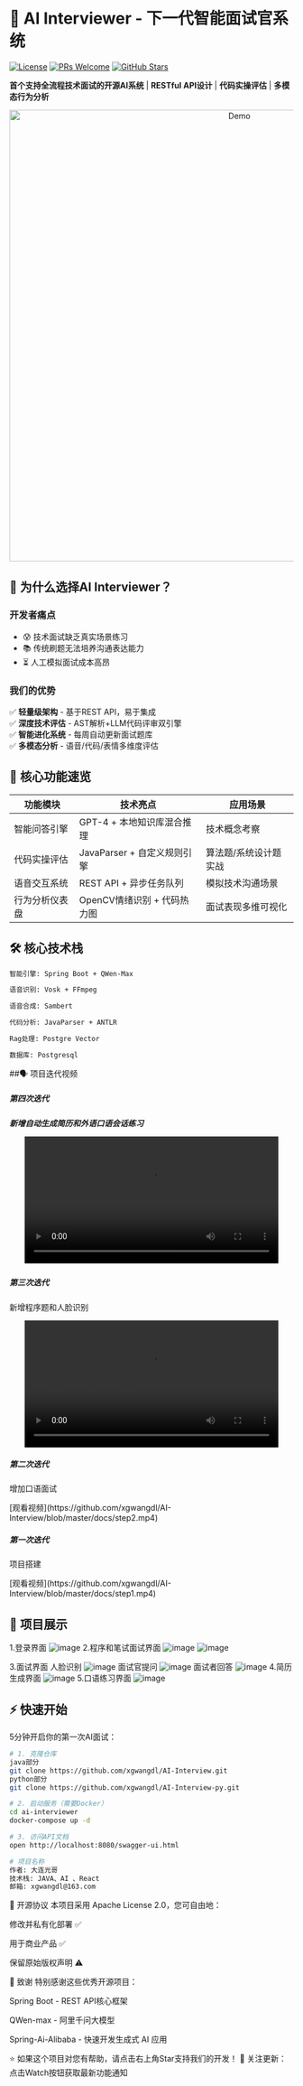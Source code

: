 # 🤖 AI Interviewer - 下一代智能面试官系统

[![License](https://img.shields.io/badge/License-Apache%202.0-blue.svg)](https://opensource.org/licenses/Apache-2.0)
[![PRs Welcome](https://img.shields.io/badge/PRs-welcome-brightgreen.svg)](https://makeapullrequest.com)
[![GitHub Stars](https://img.shields.io/github/stars/yourname/ai-interviewer?style=social)](https://github.com/yourname/ai-interviewer)

**首个支持全流程技术面试的开源AI系统** | **RESTful API设计** | **代码实操评估** | **多模态行为分析**

<p align="center">
  <img src="docs/demo.gif" alt="Demo" width="800">
</p>

## 🌟 为什么选择AI Interviewer？

### 开发者痛点
- 😰 技术面试缺乏真实场景练习
- 📚 传统刷题无法培养沟通表达能力
- ⏳ 人工模拟面试成本高昂

### 我们的优势
✅ **轻量级架构** - 基于REST API，易于集成  
✅ **深度技术评估** - AST解析+LLM代码评审双引擎  
✅ **智能进化系统** - 每周自动更新面试题库  
✅ **多模态分析** - 语音/代码/表情多维度评估

## 🚀 核心功能速览

| 功能模块         | 技术亮点                          | 应用场景                   |
|------------------|-----------------------------------|---------------------------|
| 智能问答引擎     | GPT-4 + 本地知识库混合推理        | 技术概念考察               |
| 代码实操评估     | JavaParser + 自定义规则引擎       | 算法题/系统设计题实战      |
| 语音交互系统     | REST API + 异步任务队列           | 模拟技术沟通场景           |
| 行为分析仪表盘   | OpenCV情绪识别 + 代码热力图       | 面试表现多维可视化         |

## 🛠️ 核心技术栈
```bash
智能引擎: Spring Boot + QWen-Max

语音识别: Vosk + FFmpeg

语音合成: Sambert

代码分析: JavaParser + ANTLR

Rag处理: Postgre Vector

数据库: Postgresql
```

##🗣️ 项目迭代视频
<tr>
<td width="50%">
<h5>第四次迭代<h5>
<p>新增自动生成简历和外语口语会话练习</p>
<p align="center">
  <video src="https://github.com/user-attachments/assets/52a52a13-e21c-4b89-98b4-da8c0ef91234" width="450" controls></video>
</p>
</td>
<td width="50%">
<h5>第三次迭代</h5>
<p>新增程序题和人脸识别</p>
<p align="center">
  <video src="https://github.com/user-attachments/assets/16e440a9-9c97-4cb1-a36e-639f7ad22bc4" width="450" controls></video>
</p>
</td>
</tr>
<tr>
<td width="50%">
<h5>第二次迭代</h5>
<p>增加口语面试</p>
[观看视频](https://github.com/xgwangdl/AI-Interview/blob/master/docs/step2.mp4)
</td>
<td width="50%">
<h5>第一次迭代</h5>
<p>项目搭建</p>
[观看视频](https://github.com/xgwangdl/AI-Interview/blob/master/docs/step1.mp4)
</td>
</tr>

## 🚩 项目展示
1.登录界面
![image](https://github.com/user-attachments/assets/84f996dc-e97c-43a0-a39d-7f21f87d9824)
2.程序和笔试面试界面
![image](https://github.com/user-attachments/assets/0dc0f4af-2ac7-48f9-9f4a-40d071b26de3)
![image](https://github.com/user-attachments/assets/292710b6-ee46-440b-a006-0a393d5522ce)

3.面试界面
人脸识别
![image](https://github.com/user-attachments/assets/d5ba9d39-c33e-498f-912a-1e38809eb4f8)
面试官提问
![image](https://github.com/user-attachments/assets/f77a2319-4274-498e-9478-b567bbf26fda)
面试者回答
![image](https://github.com/user-attachments/assets/75cdd8a2-f7ba-4e9a-aa9c-8a298ec20133)
4.简历生成界面
![image](https://github.com/user-attachments/assets/e8e046ae-2661-42d2-bd04-4b608df61467)
5.口语练习界面
![image](https://github.com/user-attachments/assets/758037e4-5038-4516-ae1d-cd2187c9b936)


## ⚡ 快速开始

5分钟开启你的第一次AI面试：

```bash
# 1. 克隆仓库
java部分
git clone https://github.com/xgwangdl/AI-Interview.git
python部分
git clone https://github.com/xgwangdl/AI-Interview-py.git

# 2. 启动服务（需要Docker）
cd ai-interviewer
docker-compose up -d

# 3. 访问API文档
open http://localhost:8080/swagger-ui.html

# 项目名称
作者: 大连光哥  
技术栈: JAVA、AI 、React 
邮箱: xgwangdl@163.com
```

📜 开源协议
本项目采用 Apache License 2.0，您可自由地：

修改并私有化部署 ✅

用于商业产品 ✅

保留原始版权声明 ⚠️

🙌 致谢
特别感谢这些优秀开源项目：

Spring Boot - REST API核心框架

QWen-max - 阿里千问大模型

Spring-Ai-Alibaba - 快速开发生成式 AI 应用

⭐ 如果这个项目对您有帮助，请点击右上角Star支持我们的开发！
📢 关注更新：点击Watch按钮获取最新功能通知
